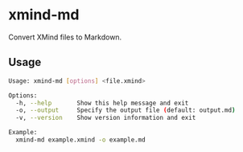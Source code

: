 # xmind-md

Convert XMind files to Markdown.

## Usage

```sh
Usage: xmind-md [options] <file.xmind>

Options:
  -h, --help       Show this help message and exit
  -o, --output     Specify the output file (default: output.md)
  -v, --version    Show version information and exit

Example:
  xmind-md example.xmind -o example.md
```
